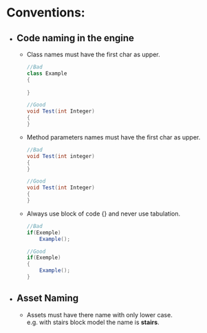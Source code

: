 # Conventions:

- ## Code naming in the engine
    - Class names must have the first char as upper.
        ```csharp
        //Bad
        class Example
        {
            
        }

        //Good
        void Test(int Integer)
        {
        }
        ```
    - Method parameters names must have the first char as upper.
        ```csharp
        //Bad
        void Test(int integer)
        {
        }

        //Good
        void Test(int Integer)
        {
        }
        ```
    - Always use block of code {} and never use tabulation.
        ```csharp
        //Bad
        if(Exemple)
            Example();

        //Good
        if(Exemple)
        {
            Example();
        }
        ```

- ## Asset Naming
    - Assets must have there name with only lower case.  
      e.g. with stairs block model the name is **stairs**.
